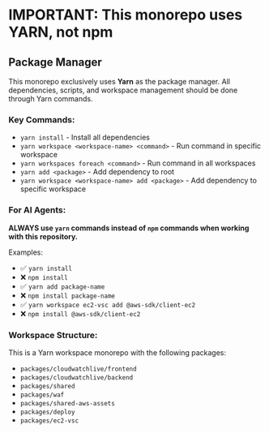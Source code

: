 # IMPORTANT: This monorepo uses YARN, not npm

## Package Manager
This monorepo exclusively uses **Yarn** as the package manager. All dependencies, scripts, and workspace management should be done through Yarn commands.

### Key Commands:
- `yarn install` - Install all dependencies
- `yarn workspace <workspace-name> <command>` - Run command in specific workspace
- `yarn workspaces foreach <command>` - Run command in all workspaces
- `yarn add <package>` - Add dependency to root
- `yarn workspace <workspace-name> add <package>` - Add dependency to specific workspace

### For AI Agents:
**ALWAYS use `yarn` commands instead of `npm` commands when working with this repository.**

Examples:
- ✅ `yarn install`
- ❌ `npm install`
- ✅ `yarn add package-name`
- ❌ `npm install package-name`
- ✅ `yarn workspace ec2-vsc add @aws-sdk/client-ec2`
- ❌ `npm install @aws-sdk/client-ec2`

### Workspace Structure:
This is a Yarn workspace monorepo with the following packages:
- `packages/cloudwatchlive/frontend`
- `packages/cloudwatchlive/backend`
- `packages/shared`
- `packages/waf`
- `packages/shared-aws-assets`
- `packages/deploy`
- `packages/ec2-vsc`

